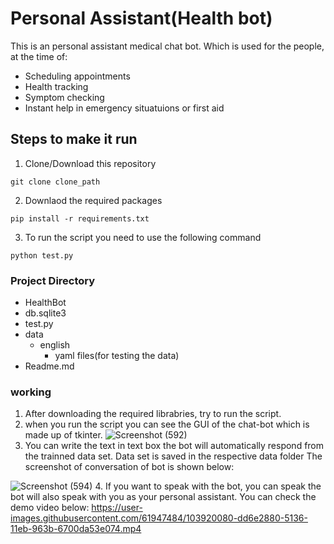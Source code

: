 # Personal Assistant(Health bot)
This is an personal assistant medical chat bot. Which is used for the people, at the time of:
* Scheduling appointments
* Health tracking
* Symptom checking
* Instant help in emergency situatuions or first aid

## Steps to make it run

1. Clone/Download this repository
```
git clone clone_path
```
2. Downlaod the required packages 
```
pip install -r requirements.txt
```
3. To run the script you need to use the following command
```
python test.py
```
### Project Directory
 - HealthBot
  - db.sqlite3
  - test.py
  - data
     - english
         - yaml files(for testing the data)
 - Readme.md
### working
1. After downloading the required librabries, try to run the script.
2. when you run the script you can see the GUI of the chat-bot which is made up of tkinter.
![Screenshot (592)](https://user-images.githubusercontent.com/61947484/103913951-28843d80-512f-11eb-9e9c-d419e467e40a.png)
3. You can write the text in text box the bot will automatically respond from the trainned data set. Data set is saved in the respective data folder
The screenshot of conversation of bot is shown below:

![Screenshot (594)](https://user-images.githubusercontent.com/61947484/103914319-a6e0df80-512f-11eb-951a-5be821e77650.png)
4. If you want to speak with the bot, you can speak the bot will also speak with you as your personal assistant. You can check the demo video below:
https://user-images.githubusercontent.com/61947484/103920080-dd6e2880-5136-11eb-963b-6700da53e074.mp4
